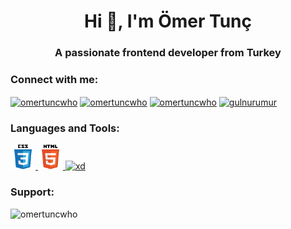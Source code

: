 <h1 align="center">Hi 👋, I'm Ömer Tunç</h1>
<h3 align="center">A passionate frontend developer from Turkey</h3>

<h3 align="left">Connect with me:</h3>
<p align="left">
<a href="https://twitter.com/omertuncwho" target="blank"><img align="center" src="https://cdn.jsdelivr.net/npm/simple-icons@3.0.1/icons/twitter.svg" alt="omertuncwho" height="30" width="40" /></a>
<a href="https://instagram.com/omertuncwho" target="blank"><img align="center" src="https://cdn.jsdelivr.net/npm/simple-icons@3.0.1/icons/instagram.svg" alt="omertuncwho" height="30" width="40" /></a>
<a href="https://dribbble.com/omertuncwho" target="blank"><img align="center" src="https://cdn.jsdelivr.net/npm/simple-icons@3.0.1/icons/dribbble.svg" alt="omertuncwho" height="30" width="40" /></a>
<a href="https://www.behance.net/omertuncwho" target="blank"><img align="center" src="https://cdn.jsdelivr.net/npm/simple-icons@3.0.1/icons/behance.svg" alt="gulnurumur" height="30" width="40" /></a>
</p>
<h3 align="left">Languages and Tools:</h3>
<p align="left"> <a href="https://www.w3schools.com/css/" target="_blank"> <img src="https://raw.githubusercontent.com/devicons/devicon/master/icons/css3/css3-original-wordmark.svg" alt="css3" width="40" height="40"/> </a> <a href="https://www.w3.org/html/" target="_blank"> <img src="https://raw.githubusercontent.com/devicons/devicon/master/icons/html5/html5-original-wordmark.svg" alt="html5" width="40" height="40"/> </a> <a href="https://www.adobe.com/products/xd.html" target="_blank"> <img src="https://cdn.worldvectorlogo.com/logos/adobe-xd.svg" alt="xd" width="40" height="40"/> </a> </p>

<h3 align="left">Support:</h3>
<p><a href="https://www.buymeacoffee.com/omertuncwho"> <img align="left" src="https://cdn.buymeacoffee.com/buttons/v2/default-yellow.png" height="50" width="210" alt="omertuncwho" /></a></p><br><br>
